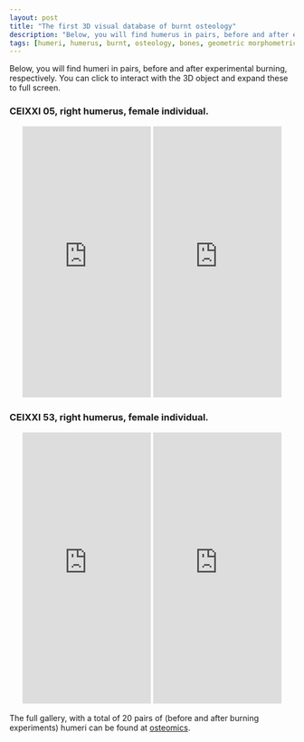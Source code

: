```yaml
---
layout: post
title: "The first 3D visual database of burnt osteology"
description: "Below, you will find humerus in pairs, before and after experimental burning, respectively. Click to interact with the 3D object."
tags: [humeri, humerus, burnt, osteology, bones, geometric morphometric, 3D models]
---
```


Below, you will find humeri in pairs, before and after experimental burning, respectively. You can click to interact with the 3D object and expand these to full screen.

### CEIXXI 05, right humerus, female individual.
<p align = "center">
	<iframe src="https://sketchfab.com/models/3ab7679855e94b3ab93aaa854c36d7cd/embed" width="45%" height="480" frameborder="0" allowfullscreen="allowfullscreen"></iframe> 
	<iframe src="https://sketchfab.com/models/8252cb4bfd7547d0acffa782cf58fb97/embed" width="45%" height="480" frameborder="0" allowfullscreen="allowfullscreen"></iframe>
</p>

### CEIXXI 53, right humerus, female individual.
<p align = "center">
	<iframe src="https://sketchfab.com/models/1ad6e519842b456d915fe7e48ba944a9/embed" width="45%" height="480" frameborder="0" allowfullscreen="allowfullscreen"></iframe> 
	<iframe src="https://sketchfab.com/models/bfc65c33d6194f7194381b07404363b4/embed" width="45%" height="480" frameborder="0" allowfullscreen="allowfullscreen"></iframe>
</p>

The full gallery, with a total of 20 pairs of (before and after burning experiments) humeri can be found at [osteomics](http://osteomics.com/3d-hot-humeri).